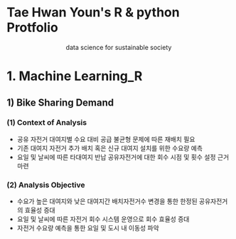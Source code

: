 # Tae Hwan Youn's R & python Protfolio
<center>data science for sustainable society</center>

# 1. Machine Learning_R
## 1) Bike Sharing Demand
### (1) Context of Analysis
 - 공유 자전거 대여지별 수요 대비 공급 불균형 문제에 따른 재배치 필요
 - 기존 대여지 자전거 추가 배치 혹은 신규 대여지 설치를 위한 수요량 예측
 - 요일 및 날씨에 따른 타대여지 반납 공유자전거에 대한 회수 시점 및 횟수 설정 근거 마련

### (2) Analysis Objective
 - 수요가 높은 대여지와 낮은 대여지간 배치자전거수 변경을 통한 한정된 공유자전거의 효율성 증대
 -  요일 및 날씨에 따른 자전거 회수 시스템 운영으로 회수 효율성 증대
 -  자전거 수요량 예측을 통한 요일 및 도시 내 이동성 파악

